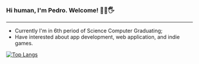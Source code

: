 ### Hi human, I'm Pedro. Welcome! 🧛‍♂️🖐️
---
- Currently I'm in 6th period of Science Computer Graduating; 
- Have interested about app development, web application, and indie games.

[![Top Langs](https://github-readme-stats.vercel.app/api/top-langs/?username=pedrjose&layout=compact)](https://github.com/pedrjose)
